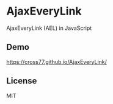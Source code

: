 # AjaxEveryLink
AjaxEveryLink (AEL) in JavaScript
## Demo
https://cross77.github.io/AjaxEveryLink/
## License
MIT